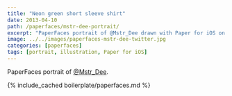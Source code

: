 ```yaml
---
title: "Neon green short sleeve shirt"
date: 2013-04-10
path: /paperfaces/mstr-dee-portrait/
excerpt: "PaperFaces portrait of @Mstr_Dee drawn with Paper for iOS on an iPad."
image: ../../images/paperfaces-mstr-dee-twitter.jpg
categories: [paperfaces]
tags: [portrait, illustration, Paper for iOS]
---
```


PaperFaces portrait of [@Mstr_Dee](https://twitter.com/Mstr_Dee).

{% include_cached boilerplate/paperfaces.md %}
